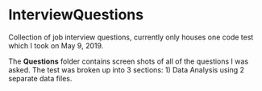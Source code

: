 # InterviewQuestions

Collection of job interview questions, currently only houses one code test which I took on May 9, 2019.

The **Questions** folder contains screen shots of all of the questions I was asked.  The test was broken up into 3 sections: 1) Data Analysis using 2 separate data files.
